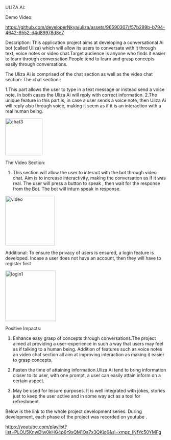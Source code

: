 ULIZA AI:

Demo Video:


https://github.com/developerNkya/uliza/assets/96590307/f57b299b-b794-4642-9552-d4d89978d8e7


Description:
This application project aims at developing a conversational Ai bot (called Uliza) which will allow its users to conversate with it through text, voice notes or video chat.Target audience is anyone who finds it easier to learn through conversation.People tend to learn and grasp concepts easily through conversations.

The Uliza Ai is comprised of the chat section as well as the video chat section:
The chat section::

1.This part allows the user to type in a text message or instead  send a voice note. In both cases the Uliza Ai will reply with correct information.
2.The unique feature in this part is, in case a user sends a voice note, then Uliza Ai will reply also through voice, making it seem as if it is an interaction with a real human being.


<img width="116" alt="chat3" src="https://github.com/developerNkya/uliza/assets/96590307/ac467071-eede-4d1c-b9da-e4a8e94f7fea">


The Video Section:
1. This section will allow the user to interact with the bot through video chat. Aim is to increase interactivity, making the conversation as if it was real. The user will press a button to speak , then wait for the response from the Bot. The bot will inturn speak in response.


<img width="155" alt="video" src="https://github.com/developerNkya/uliza/assets/96590307/befbc2d8-c90c-4f47-a3af-a07bcae93b49">

Additional:
To ensure the privacy of users is ensured, a login feature is developed. Incase a user does not have an account, then they will have to register first

<img width="158" alt="login1" src="https://github.com/developerNkya/uliza/assets/96590307/3a1816d5-20a2-40a5-80d0-7b73a01b734f">

Positive Impacts: 
1.  Enhance easy grasp of concepts through conversations.The project aimed at providing a user-experience in such a way that users may feel as if talking to a human being. Addition of features such as voice notes an video chat section all aim at improving interaction as making it easier to grasp concepts.

2. Fasten the time of attaining information.Uliza Ai tend to bring information closer to its user, with one prompt, a user can easily attain inform on a certain aspect.

3. May be used for leisure purposes. It is well integrated with jokes, stories just to keep the user active and in some way act as a tool for refreshment.

   

Below is the link to the whole project development series. During development, each phase of the project was recorded on youtube .

https://youtube.com/playlist?list=PLOU5KnwDlw0kHG4p6r9xQM1Oa7x3QKjo6&si=xmpz_INfYc50YMFg







